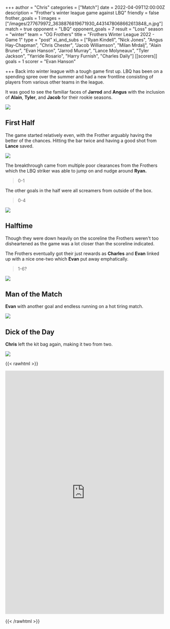 +++
author = "Chris"
categories = ["Match"]
date = 2022-04-09T12:00:00Z
description = "Frother's winter league game against LBQ"
friendly = false
frother_goals = 1
images = ["/images/277679972_3638876819671930_4431478068662613848_n.jpg"]
match = true
opponent = "LBQ"
opponent_goals = 7
result = "Loss"
season = "winter"
team = "OG Frothers"
title = "Frothers Winter League 2022 - Game 1"
type = "post"
xi_and_subs = ["Ryan Kindell", "Nick Jones", "Angus Hay-Chapman", "Chris Chester", "Jacob Williamson", "Milan Mrdalj", "Alain Bruner", "Evan Hanson", "Jarrod Murray", "Lance Molyneaux", "Tyler Jackson", "Yarride Rosario", "Harry Furnish", "Charles Daily"]
[[scorers]]
goals = 1
scorer = "Evan Hanson"

+++
Back into winter league with a tough game first up. LBQ has been on a spending spree over the summer and had a new frontline consisting of players from various other teams in the league.

It was good to see the familiar faces of **Jarrod** and **Angus** with the inclusion of **Alain**, **Tyler**, and **Jacob** for their rookie seasons.

![](/images/277750315_511928873897149_8533464918862542220_n.jpg)

## First Half

The game started relatively even, with the Frother arguably having the better of the chances. Hitting the bar twice and having a good shot from **Lance** saved.

![](/images/277778620_3638871449672467_2462596635094581525_n.jpg)

The breakthrough came from multiple poor clearances from the Frothers which the LBQ striker was able to jump on and nudge around **Ryan.**

> 0-1

The other goals in the half were all screamers from outside of the box.

> 0-4

![](/images/277775199_3638871163005829_32872231595914579_n.jpg)

## Halftime

Though they were down heavily on the scoreline the Frothers weren't too disheartened as the game was a lot closer than the scoreline indicated.

The Frothers eventually got their just rewards as **Charles** and **Evan** linked up with a nice one-two which **Evan** put away emphatically.

> 1-6?

![](/images/277679972_3638876819671930_4431478068662613848_n.jpg)

## Man of the Match

**Evan** with another goal and endless running on a hot tiring match.

![](/images/277575861_3638870366339242_3543232711284385475_n.jpg)

## Dick of the Day

**Chris** left the kit bag again, making it two from two.

![](/images/277769943_3638875179672094_1865826408060710346_n.jpg)

{{< rawhtml >}} <div class="row"><iframe src="https://www.facebook.com/plugins/post.php?href=https%3A%2F%2Fwww.facebook.com%2FNZSundayFootball%2Fposts%2F3638877186338560&show_text=true&width=500" width="500" height="765" style="border:none;overflow:hidden" scrolling="no" frameborder="0" allowfullscreen="true" allow="autoplay; clipboard-write; encrypted-media; picture-in-picture; web-share"></iframe> </div>

{{< /rawhtml >}}